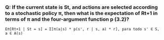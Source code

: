 ### Q: If the current state is St, and actions are selected according to a stochastic policy π, then what is the expectation of Rt+1 in terms of π and the four-argument function p (3.2)?

```
Eπ[Rt+1 | St = s] = Σ[π(a|s) * p(s', r | s, a) * r], para todo s' ∈ S, a ∈ A(s)
```
